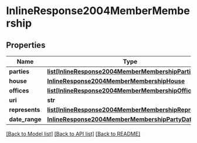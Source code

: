 # InlineResponse2004MemberMembership

## Properties
Name | Type | Description | Notes
------------ | ------------- | ------------- | -------------
**parties** | [**list[InlineResponse2004MemberMembershipParties]**](InlineResponse2004MemberMembershipParties.md) |  | [optional] 
**house** | [**InlineResponse2004MemberMembershipHouse**](InlineResponse2004MemberMembershipHouse.md) |  | [optional] 
**offices** | [**list[InlineResponse2004MemberMembershipOffices]**](InlineResponse2004MemberMembershipOffices.md) |  | [optional] 
**uri** | **str** |  | [optional] 
**represents** | [**list[InlineResponse2004MemberMembershipRepresents]**](InlineResponse2004MemberMembershipRepresents.md) |  | [optional] 
**date_range** | [**InlineResponse2004MemberMembershipPartyDateRange**](InlineResponse2004MemberMembershipPartyDateRange.md) |  | [optional] 

[[Back to Model list]](../README.md#documentation-for-models) [[Back to API list]](../README.md#documentation-for-api-endpoints) [[Back to README]](../README.md)


